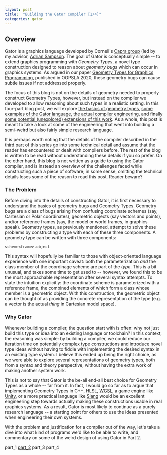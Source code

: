 ```yaml
---
layout: post
title:  "Building the Gator Compiler [1/4]"
categories: gator
---
```


## Overview

Gator is a graphics language developed by Cornell's [Capra group](https://capra.cs.cornell.edu/) (led by my advisor, [Adrian Sampson](https://www.cs.cornell.edu/~asampson/).  The goal of Gator is conceptually simple -- to extend graphics programming with *Geometry Types*, a novel type construction designed to reason about *geometry bugs* which can occur in graphics systems.  As argued in our paper [Geometry Types for Graphics Programming](https://dl.acm.org/doi/10.1145/3428241), published in OOPSLA 2020, these geometry bugs can cause subtle issues if not addressed properly.

The focus of this blog is not on the details of geometry needed to properly construct Geometry Types, however, but instead on the compiler we developed to allow reasoning about such types in a realistic setting.  In this four-part blog post, we will explore [the basics of geometry types](http://127.0.0.1:4000/~dgeisler/gator/2022/04/07/gator-compiler1.html), [some examples of the Gator language](http://127.0.0.1:4000/~dgeisler/gator/2022/04/07/gator-compiler2.html), [the actual compiler engineering](http://127.0.0.1:4000/~dgeisler/gator/2022/04/07/gator-compiler3.html), and finally [some potential (unexplored) extensions of this work](http://127.0.0.1:4000/~dgeisler/gator/2022/04/07/gator-compiler4.html).  As a whole, this post is meant to take a look at some of the engineering that went into building a semi-weird but also fairly simple research language.

It is perhaps worth noting that the details of the compiler described in the [third part](http://127.0.0.1:4000/~dgeisler/gator/2022/04/07/gator-compiler3.html) of this series go into some technical detail and assume that the reader has encountered or dealt with compilers before.  The rest of the blog is written to be read without understanding these details if you so prefer.  On the other hand, this blog is not written as a guide to using the Gator compiler, and is instead an overview of the challenges faced while constructing such a piece of software; in some sense, omitting the technical details loses some of the reason to read this post.  Reader beware?

### The Problem

Before diving into the details of constructing Gator, it is first necessary to understand the basics of geometry bugs and Geometry Types.  Geometry bugs are a class of bugs arising from confusing coordinate schemes (say, Cartesian or Polar coordinates), geometric objects (say vectors and points), and/or reference frames (say, the model or world frames, in graphics speak).  Geometry types, as previously mentioned, attempt to solve these problems by constructing a type with each of these three components.  A geometry type can be written with three components:

```
scheme<frame>.object
```

This syntax will hopefully be familiar to those with object-oriented language experience with one important caveat: both the parameterization *and* the class member of the coordinage scheme are part of the *type*.  This is a bit unusual, and takes some time to get used to -- however, we found this to be the most approachable representation after several syntax attempts.  To state the intuition explicitly: the coordinate scheme is parameterized with a reference frame, the combined elements of which form a class whose member is a geometric object.  With this construction, the geometric object can be thought of as providing the concrete representation of the type (e.g. a vector is the actual *thing* in Cartesian model space).

### Why Gator

Whenever building a compiler, the question start with is often: why not just build this type or idea into an existing language or toolchain?  In this context, the reasoning was simple: by building a compiler, we could reduce our iteration time on potentially complex type constructions and introduce novel type ideas without having to fiddle with implementing the desired syntax in an existing type system.  I believe this ended up being the right choice, as we were able to explore several representations of geometry types, both from a syntax and theory perspective, without having the extra work of making another system work.

This is not to say that Gator is the be-all end-all best choice for Geometry Types as a whole -- far from it.  In fact, I would go so far as to argue that implementing Geometry Types in C++, HLSL, [WGSL](https://www.w3.org/TR/WGSL/), a game engine like [Unity](https://unity.com/), or a more practical language like [Slang](http://graphics.cs.cmu.edu/projects/slang/) would be an excellent engineering step towards actually making these constructions usable in real graphics systems.  As a result, Gator is most likely to continue as a purely research language -- a starting point for others to use the ideas presented when engineering their own systems.

With the problem and justification for a compiler out of the way, let's take a dive into what kind of programs we'd like to be able to write, and commentary on some of the weird design of using Gator in Part 2.

part_1 [part_2](/~dgeisler/gator/2023/09/11/gator-compiler2.html) part_3 part_4